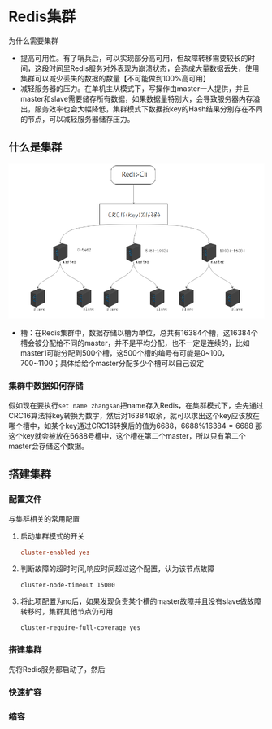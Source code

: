 # Redis集群

为什么需要集群

* 提高可用性。有了哨兵后，可以实现部分高可用，但故障转移需要较长的时间，这段时间里Redis服务对外表现为崩溃状态，会造成大量数据丢失，使用集群可以减少丢失的数据的数量【不可能做到100%高可用】
* 减轻服务器的压力。在单机主从模式下，写操作由master一人提供，并且master和slave需要储存所有数据，如果数据量特别大，会导致服务器内存溢出，服务效率也会大幅降低，集群模式下数据按key的Hash结果分别存在不同的节点，可以减轻服务器储存压力。

<!-- more -->

## 什么是集群

![image-20200303202600298](image/12-集群/image-20200303202600298.png)

* 槽：在Redis集群中，数据存储以槽为单位，总共有16384个槽，这16384个槽会被分配给不同的master，并不是平均分配，也不一定是连续的，比如master1可能分配到500个槽，这500个槽的编号有可能是0~100，700~1100；具体给给个master分配多少个槽可以自己设定

### 集群中数据如何存储

假如现在要执行`set name zhangsan`把name存入Redis，在集群模式下，会先通过CRC16算法将key转换为数字，然后对16384取余，就可以求出这个key应该放在哪个槽中，如某个key通过CRC16转换后的值为6688，$6688\% 16384 = 6688$ 那这个key就会被放在6688号槽中，这个槽在第二个master，所以只有第二个master会存储这个数据。

## 搭建集群

### 配置文件

与集群相关的常用配置

1. 启动集群模式的开关

   ```conf
   cluster-enabled yes
   ```

2. 判断故障的超时时间,响应时间超过这个配置，认为该节点故障

   ```
   cluster-node-timeout 15000
   ```

3. 将此项配置为no后，如果发现负责某个槽的master故障并且没有slave做故障转移时，集群其他节点仍可用

   ```
   cluster-require-full-coverage yes
   ```

   

### 搭建集群

先将Redis服务都启动了，然后

### 快速扩容

### 缩容



